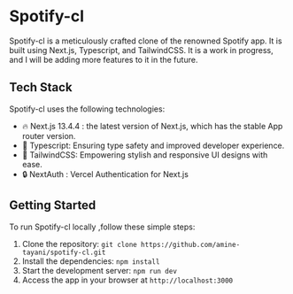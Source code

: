 # Spotify-cl

Spotify-cl is a meticulously crafted clone of the renowned Spotify app. It is built using Next.js, Typescript, and TailwindCSS. It is a work in progress, and I will be adding more features to it in the future.

## Tech Stack

Spotify-cl uses the following technologies:

- 🔥 Next.js 13.4.4 : the latest version of Next.js, which has the stable App router version.
- 🚀 Typescript: Ensuring type safety and improved developer experience.
- 🎨 TailwindCSS: Empowering stylish and responsive UI designs with ease.
- 🔒  NextAuth : Vercel Authentication for Next.js

## Getting Started

To run Spotify-cl locally ,follow these simple steps:

1. Clone the repository: `git clone https://github.com/amine-tayani/spotify-cl.git`
2. Install the dependencies: `npm install`
3. Start the development server: `npm run dev`
4. Access the app in your browser at `http://localhost:3000`
